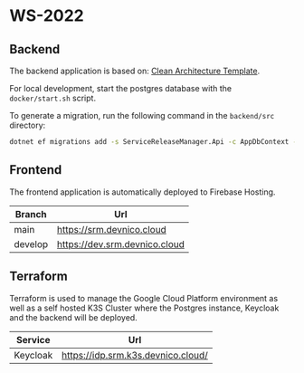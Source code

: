 # WS-2022

## Backend

The backend application is based on: [Clean Architecture Template](https://github.com/ardalis/CleanArchitecture).

For local development, start the postgres database with the `docker/start.sh` script.

To generate a migration, run the following command in the `backend/src` directory:

```bash
dotnet ef migrations add -s ServiceReleaseManager.Api -c AppDbContext -p ServiceReleaseManager.Infrastructure <MigrationName>
```

## Frontend

The frontend application is automatically deployed to Firebase Hosting.

| Branch  | Url                           |
| ------- | ----------------------------- |
| main    | https://srm.devnico.cloud     |
| develop | https://dev.srm.devnico.cloud |

## Terraform

Terraform is used to manage the Google Cloud Platform environment as well as a self hosted K3S Cluster where the Postgres instance, Keycloak and the backend will be deployed.

| Service  | Url                                |
| -------- | ---------------------------------- |
| Keycloak | https://idp.srm.k3s.devnico.cloud/ |